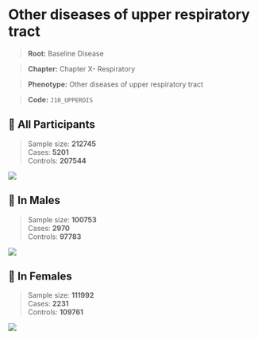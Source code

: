 # Other diseases of upper respiratory tract

> **Root:** Baseline Disease  

> **Chapter:** Chapter X- Respiratory  

> **Phenotype:** Other diseases of upper respiratory tract  

> **Code:** `J10_UPPERDIS`

## 🧪 All Participants  
> Sample size: **212745**  
> Cases: **5201**  
> Controls: **207544**
<img src="/Disease/Figures/ALL/Baseline/J10_UPPERDIS.png"/>
<CsvTable src="/Disease_Data/ALL/Baseline/LG_J10_UPPERDIS.csv" label="🔍 View full results" />

## 👨 In Males  
> Sample size: **100753**  
> Cases: **2970**  
> Controls: **97783**
<img src="/Disease/Figures/Male/Baseline/J10_UPPERDIS.png"/>
<CsvTable src="/Disease_Data/Male/Baseline/LG_J10_UPPERDIS.csv" label="🔍 View full results" />

## 👩 In Females  
> Sample size: **111992**  
> Cases: **2231**  
> Controls: **109761**
<img src="/Disease/Figures/Female/Baseline/J10_UPPERDIS.png"/>
<CsvTable src="/Disease_Data/Female/Baseline/LG_J10_UPPERDIS.csv" label="🔍 View full results" />
